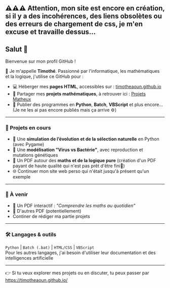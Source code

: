 ## ⚠️⚠️⚠️ Attention, mon site est encore en création, si il y a des incohérences, des liens obsolètes ou des erreurs de chargement de css, je m'en excuse et travaille dessus...
## Salut 👋

Bienvenue sur mon profil GitHub !

🧠 Je m'appelle **Timothé**. Passionné par l'informatique, les mathématiques et la logique, j'utilise ce GitHub pour :

- 💻 Héberger mes **pages HTML**, accessibles sur : [timotheaoun.github.io](https://timotheaoun.github.io)
- 🧮 Partager mes **projets mathématiques**, à retrouver ici : [Projets Matheux](https://timotheaoun.github.io/maths/ProjetsMatheux.html)
- 🤖 Publier des programmes en **Python**, **Batch**, **VBScript** et plus encore... (Je ne les ai pas encore publiés mais ça arrive ⚙️)

---

### 🔧 Projets en cours

- 🌱 Une **simulation de l’évolution et de la sélection naturelle** en Python (avec Pygame)
- 🦠 Une **modélisation "Virus vs Bactérie"**, avec reproduction et mutations génétiques
- 🧩 Un PDF autour des **maths et de la logique pure** (création d'un PDF payant de haute qualité qui n'est pas prêt d'être fini🥵)
- 🌐 Continuer mon site web perso qui n'était jusqu'à présent qu'un exemple

---

### 🚀 À venir

- 📘 Un PDF interactif : *"Comprendre les maths au quotidien"* 
- 📘 D'autres PDF (potentiellement)
- Continer de rédiger ma partie projets

---

### 🛠️ Langages & outils

`Python` | `Batch (.bat)` | `HTML/CSS` | `VBScript`  
Pour les autres langages, j'ai besoin d'utiliser leur documentation et des intelligences artificielle

---

👉 Si tu veux explorer mes projets ou en discuter, tu peux passer par https://timotheaoun.github.io/

